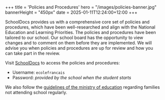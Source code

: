 +++
title = 'Policies and Procedures'
hero = "/images/policies-banner.jpg"
bannerHeight = "450px"
date = 2025-01-11T12:24:00+12:00
+++

SchoolDocs provides us with a comprehensive core set of policies and procedures, which have been well-researched and align with the National Education and Learning Priorities. The policies and procedures have been tailored to our school.
Our school board has the opportunity to view changes and to comment on them before they are implemented. We will advise you when policies and procedures are up for review and how you can take part in the review.

Visit [SchoolDocs](https://ecolefrancais.schooldocs.co.nz/) to access the policies and procedures:

- Username: `ecolefrancais`
- Password: _provided by the school when the student starts_

We also follow the [guidelines of the ministry of education](/final_star_30_jan_2025.pdf) regarding families not attending school regularly.
